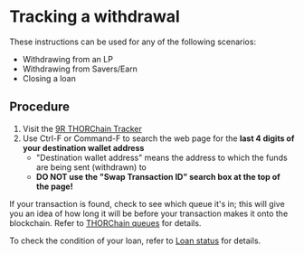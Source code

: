 # Tracking a withdrawal

These instructions can be used for any of the following scenarios:

- Withdrawing from an LP
- Withdrawing from Savers/Earn
- Closing a loan

## Procedure

1. Visit the [9R THORChain Tracker]
1. Use Ctrl-F or Command-F to search the web page for the **last 4 digits of your destination wallet address**
   - "Destination wallet address" means the address to which the funds are being sent (withdrawn) to
   - **DO NOT use the "Swap Transaction ID" search box at the top of the page!**

If your transaction is found, check to see which queue it's in; this will give
you an idea of how long it will be before your transaction makes it onto the
blockchain.  Refer to [THORChain queues](../thorchain/queues.md) for details.

To check the condition of your loan, refer to [Loan status](../thorchain/loan-status.md) for details.

[1]: https://docs.thorchain.org/thornodes/overview#churning
[9R THORChain Tracker]: https://track.ninerealms.com/
[Blockchair]: https://blockchair.com/
